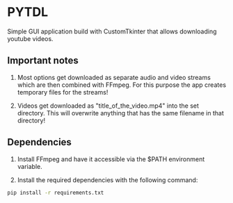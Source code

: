 # PYTDL

Simple GUI application build with CustomTkinter that allows downloading youtube videos.

## Important notes
1. Most options get downloaded as separate audio and video streams which are then combined with FFmpeg. For this purpose the app creates temporary files for the streams!

2. Videos get downloaded as "title_of_the_video.mp4" into the set directory. This will overwrite anything that has the same filename in that directory!

## Dependencies

1. Install FFmpeg and have it accessible via the $PATH environment variable.

2. Install the required dependencies with the following command:

```bash
pip install -r requirements.txt
```
